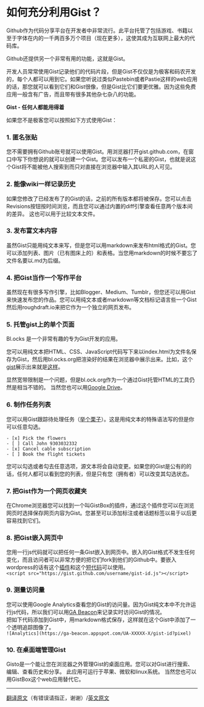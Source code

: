 # 如何充分利用Gist？
Github作为代码分享平台在开发者中非常流行。此平台托管了包括游戏、书籍以至于字体在内的一千两百多万个项目（现在更多），这使其成为互联网上最大的代码库。  

Github还提供另一个非常有用的功能，这就是Gist。  

开发人员常常使用Gist记录他们的代码片段，但是Gist不仅仅是为极客和码农开发的，每个人都可以用到它。如果您听说过类似Pastebin或者Pastie这样的web应用的话，那您就可以看到它们和Gist很像，但是Gist比它们要更优雅。因为这些免费应用一般含有广告，而且带有很多其他杂七杂八的功能。  

**Gist - 任何人都能用得着**  

如果您不是极客您可以按照如下方式使用Gist：  

### 1. 匿名张贴   
您不需要拥有Github账号就可以使用Gist。用浏览器打开gist.github.com，在窗口中写下你想说的就可以创建一个Gist。您可以发布一个私密的Gist，也就是说这个Gist将不能被他人搜索到而只对直接在浏览器中输入其URL的人可见。    

### 2. 能像wiki一样记录历史   
如果您修改了已经发布了的Gist的话，之前的所有版本都将被保存。您可以点击Revisions按钮按时间浏览，而且您可以通过内置的diff引擎查看任意两个版本间的差异。 这也可以用于比较文本文件。  

### 3. 发布富文本内容  
虽然Gist只能用纯文本来写，但是您可以用markdown来发布html格式的Gist。您可以添加列表、图片（已有图床上的）和表格。当您用markdown的时候不要忘了文件名要以.md为后缀。  

### 4. 把Gist当作一个写作平台   
虽然现在有很多写作引擎，比如Blogger、Medium、Tumblr，但您还可以用Gist来快速发布您的作品。您可以用纯文本或者markdown等文档标记语言些一个Gist然后用roughdraft.io来把它作为一个独立的网页发布。

### 5. 托管gist上的单个页面 
Bl.ocks 是一个非常有趣的专为Gist开发的应用。  

您可以用纯文本把HTML、CSS、JavaScript代码写下来以index.html为文件名保存为Gist，然后用bl.ocks.org把渲染好的结果在浏览器中展示出来。比如，这个[gist](https://gist.github.com/labnol/122d4de95c6a127b1c9b)展示出来就是[这样](http://bl.ocks.org/labnol/raw/122d4de95c6a127b1c9b/)。  

显然宽带限制是一个问题，但是bl.ock.org作为一个通过Gist托管HTML的工具仍然是相当不错的。 当然您也可以用[Google Drive](http://www.labnol.org/internet/host-website-on-google-drive/28178/)。    

### 6. 制作任务列表 
您可以用Gist跟踪待处理任务（[举个栗子](https://gist.github.com/labnol/8e1cdf64cd7b0c1a811e)）。这是用纯文本的特殊语法写的但是你可以任意勾选。  
```
- [x] Pick the flowers
- [ ] Call John 9303032332 
- [x] Cancel cable subscription
- [ ] Book the flight tickets  
```
您可以勾选或者勾去任意选项，源文本将会自动变更。如果您的Gist是公有的的话，任何人都可以看到您的列表，但是只有您（拥有者）可以改变其勾选状态。  

### 7. 把Gist作为一个网页收藏夹   
在Chrome浏览器您可以找到一个叫GistBox的插件，通过这个插件您可以在浏览网页时选择保存网页内容为Gist。您甚至可以添加标注或者话题标签以易于以后更容易找到它们。  

### 8. 把Gist嵌入网页中   
您用一行js代码就可以把任何一条Gist嵌入到网页中。嵌入的Gist格式不发生任何变化，而且访问者可以非常方便的把它们fork到他们的Github中。要嵌入wordpress的话有这个[插件](http://wordpress.org/plugins/oembed-gist/)和这个[短代码](http://en.support.wordpress.com/gist/)可以使用。  
` <script src="https://gist.github.com/username/gist-id.js"></script> `   
 
### 9. 测量访问量  
您可以使用Google Analytics查看您的Gist的访问量。因为Gist纯文本中不允许运行js代码，所以我们可以用[GA Beacon](https://github.com/igrigorik/ga-beacon)来记录实时访问Gist的情况。  
把如下代码添加到Gist中，用markdown格式保存，这样就在这个Gist中添加了一个透明追踪图像了。  
 `![Analytics](https://ga-beacon.appspot.com/UA-XXXXX-X/gist-id?pixel) `   

### 10. 在桌面端管理Gist
Gisto是一个能让您在浏览器之外管理Gist的桌面应用。您可以对Gist进行搜索、编辑、查看历史和分享。 此应用可运行于苹果、微软和linux系统。 当然您也可以用GistBox这个web应用替代它。  

- - - - - - 
[翻译原文](https://github.com/eduOSS/Translations/edit/master/%E5%A6%82%E4%BD%95%E9%AB%98%E6%95%88%E5%88%A9%E7%94%A8gist.md)（有错误请指正，谢谢）/[英文原文](http://www.labnol.org/internet/github-gist-tutorial/28499/)
